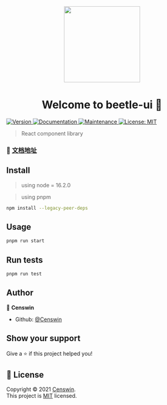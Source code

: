  <p align="center"> 
  <img width="200" src="https://freesvg.org/img/1368310520.png"> 
 </p> 

<h1 align="center">Welcome to beetle-ui 👋</h1>
<p>
  <a href="https://www.npmjs.com/package/beetle-ui" target="_blank">
    <img alt="Version" src="https://img.shields.io/npm/v/beetle-ui.svg">
  </a>
  <a href="https://github.com/Censwin/beetle-ui#readme" target="_blank">
    <img alt="Documentation" src="https://img.shields.io/badge/documentation-yes-brightgreen.svg" />
  </a>
  <a href="https://github.com/Censwin/beetle-ui/graphs/commit-activity" target="_blank">
    <img alt="Maintenance" src="https://img.shields.io/badge/Maintained%3F-yes-green.svg" />
  </a>
  <a href="https://github.com/Censwin/beetle-ui/blob/master/LICENSE" target="_blank">
    <img alt="License: MIT" src="https://img.shields.io/github/license/Censwin/beetle-ui" />
  </a>
</p>

> React component library

### 📃 [文档地址](https://censwin.github.io/beetle-ui/)

## Install
> using node = 16.2.0

> using pnpm
```sh
npm install --legacy-peer-deps
```

## Usage

```sh
pnpm run start
```

## Run tests

```sh
pnpm run test
```

## Author

👤 **Censwin**

* Github: [@Censwin](https://github.com/Censwin)

## Show your support

Give a ⭐️ if this project helped you!

## 📝 License

Copyright © 2021 [Censwin](https://github.com/Censwin).<br />
This project is [MIT](https://github.com/Censwin/beetle-ui/blob/master/LICENSE) licensed.

